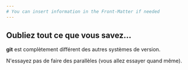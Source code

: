```yaml
---
# You can insert information in the Front-Matter if needed
---
```

## Oubliez tout ce que vous savez...

**git** est complètement différent des autres systèmes de version.

N'essayez pas de faire des parallèles (vous allez essayer quand même).
